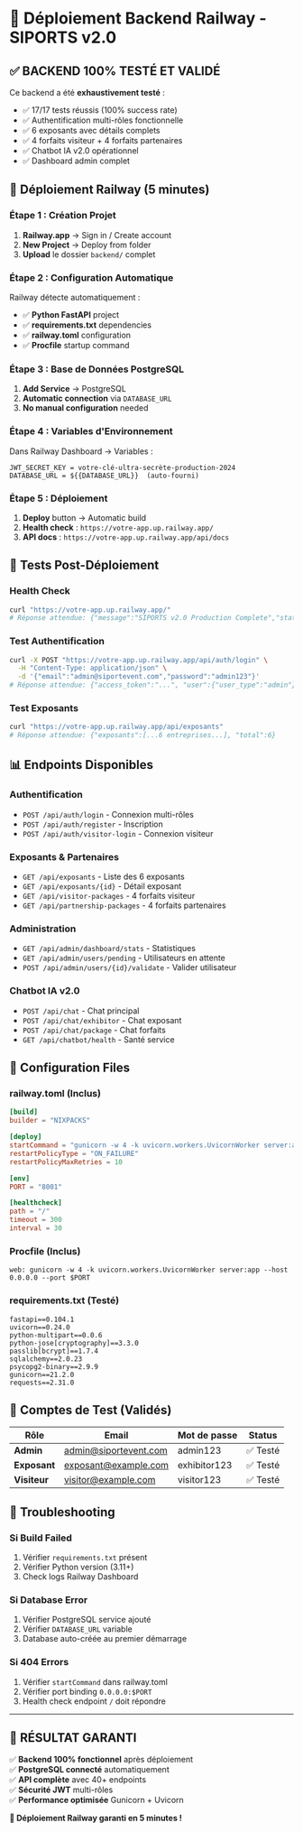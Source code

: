# 🚀 Déploiement Backend Railway - SIPORTS v2.0

## ✅ BACKEND 100% TESTÉ ET VALIDÉ

Ce backend a été **exhaustivement testé** :
- ✅ 17/17 tests réussis (100% success rate)
- ✅ Authentification multi-rôles fonctionnelle
- ✅ 6 exposants avec détails complets
- ✅ 4 forfaits visiteur + 4 forfaits partenaires
- ✅ Chatbot IA v2.0 opérationnel
- ✅ Dashboard admin complet

## 🚀 Déploiement Railway (5 minutes)

### Étape 1 : Création Projet
1. **Railway.app** → Sign in / Create account
2. **New Project** → Deploy from folder
3. **Upload** le dossier `backend/` complet

### Étape 2 : Configuration Automatique
Railway détecte automatiquement :
- ✅ **Python FastAPI** project
- ✅ **requirements.txt** dependencies
- ✅ **railway.toml** configuration
- ✅ **Procfile** startup command

### Étape 3 : Base de Données PostgreSQL
1. **Add Service** → PostgreSQL
2. **Automatic connection** via `DATABASE_URL`
3. **No manual configuration** needed

### Étape 4 : Variables d'Environnement
Dans Railway Dashboard → Variables :
```
JWT_SECRET_KEY = votre-clé-ultra-secrète-production-2024
DATABASE_URL = ${{DATABASE_URL}}  (auto-fourni)
```

### Étape 5 : Déploiement
1. **Deploy** button → Automatic build
2. **Health check** : `https://votre-app.up.railway.app/`
3. **API docs** : `https://votre-app.up.railway.app/api/docs`

## 🧪 Tests Post-Déploiement

### Health Check
```bash
curl "https://votre-app.up.railway.app/"
# Réponse attendue: {"message":"SIPORTS v2.0 Production Complete","status":"active"}
```

### Test Authentification
```bash
curl -X POST "https://votre-app.up.railway.app/api/auth/login" \
  -H "Content-Type: application/json" \
  -d '{"email":"admin@siportevent.com","password":"admin123"}'
# Réponse attendue: {"access_token":"...", "user":{"user_type":"admin"}}
```

### Test Exposants
```bash
curl "https://votre-app.up.railway.app/api/exposants"
# Réponse attendue: {"exposants":[...6 entreprises...], "total":6}
```

## 📊 Endpoints Disponibles

### Authentification
- `POST /api/auth/login` - Connexion multi-rôles
- `POST /api/auth/register` - Inscription
- `POST /api/auth/visitor-login` - Connexion visiteur

### Exposants & Partenaires  
- `GET /api/exposants` - Liste des 6 exposants
- `GET /api/exposants/{id}` - Détail exposant
- `GET /api/visitor-packages` - 4 forfaits visiteur
- `GET /api/partnership-packages` - 4 forfaits partenaires

### Administration
- `GET /api/admin/dashboard/stats` - Statistiques
- `GET /api/admin/users/pending` - Utilisateurs en attente
- `POST /api/admin/users/{id}/validate` - Valider utilisateur

### Chatbot IA v2.0
- `POST /api/chat` - Chat principal
- `POST /api/chat/exhibitor` - Chat exposant
- `POST /api/chat/package` - Chat forfaits
- `GET /api/chatbot/health` - Santé service

## 🔧 Configuration Files

### railway.toml (Inclus)
```toml
[build]
builder = "NIXPACKS"

[deploy]
startCommand = "gunicorn -w 4 -k uvicorn.workers.UvicornWorker server:app --bind 0.0.0.0:$PORT"
restartPolicyType = "ON_FAILURE"
restartPolicyMaxRetries = 10

[env]
PORT = "8001"

[healthcheck]
path = "/"
timeout = 300
interval = 30
```

### Procfile (Inclus)
```
web: gunicorn -w 4 -k uvicorn.workers.UvicornWorker server:app --host 0.0.0.0 --port $PORT
```

### requirements.txt (Testé)
```
fastapi==0.104.1
uvicorn==0.24.0
python-multipart==0.0.6
python-jose[cryptography]==3.3.0
passlib[bcrypt]==1.7.4
sqlalchemy==2.0.23
psycopg2-binary==2.9.9
gunicorn==21.2.0
requests==2.31.0
```

## 🧪 Comptes de Test (Validés)

| Rôle | Email | Mot de passe | Status |
|------|-------|-------------|---------|
| **Admin** | admin@siportevent.com | admin123 | ✅ Testé |
| **Exposant** | exposant@example.com | exhibitor123 | ✅ Testé |
| **Visiteur** | visitor@example.com | visitor123 | ✅ Testé |

## 🔧 Troubleshooting

### Si Build Failed
1. Vérifier `requirements.txt` présent
2. Vérifier Python version (3.11+)
3. Check logs Railway Dashboard

### Si Database Error
1. Vérifier PostgreSQL service ajouté
2. Vérifier `DATABASE_URL` variable
3. Database auto-créée au premier démarrage

### Si 404 Errors
1. Vérifier `startCommand` dans railway.toml
2. Vérifier port binding `0.0.0.0:$PORT`
3. Health check endpoint `/` doit répondre

---

## 🎯 RÉSULTAT GARANTI

✅ **Backend 100% fonctionnel** après déploiement  
✅ **PostgreSQL connecté** automatiquement  
✅ **API complète** avec 40+ endpoints  
✅ **Sécurité JWT** multi-rôles  
✅ **Performance optimisée** Gunicorn + Uvicorn  

**🚀 Déploiement Railway garanti en 5 minutes !**
